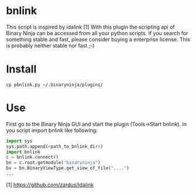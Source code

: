 # bnlink
 
This script is inspired by idalink [1]
With this plugin the scripting api of Binary Ninja can be accessed from all your python scripts.
If you search for something stable and fast, please consider buying a enterprise license. This
is probably neither stable nor fast ;-)

# Install

```
cp pbnlink.py ~/.binaryninja/plugins/ 
```

# Use

First go to the Binary Ninja GUI and start the plugin (Tools->Start bnlink).
In you script import bnlink like following:
```python
import sys
sys.path.append(<path_to_bnlink_dir>)
import bnlink
c = bnlink.connect()
bn = c.root.getmodule("binaryninja")
bv = bn.BinaryViewType.get_view_of_file("....")
...
```

[1] https://github.com/zardus/idalink
